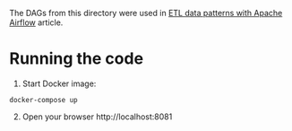 The DAGs from this directory were used in [ETL data patterns with Apache Airflow](https://www.waitingforcode.com/data-engineering-patterns/etll-data-patterns-apache-airflow/read) article.

# Running the code
1. Start Docker image:
```
docker-compose up
```

2. Open your browser http://localhost:8081
